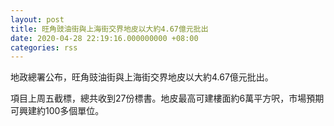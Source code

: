```yaml
---
layout: post
title: 旺角豉油街與上海街交界地皮以大約4.67億元批出
date: 2020-04-28 22:19:16.000000000 +08:00
categories: rss
---
```


地政總署公布，旺角豉油街與上海街交界地皮以大約4.67億元批出。

項目上周五截標，總共收到27份標書。地皮最高可建樓面約6萬平方呎，市場預期可興建約100多個單位。
